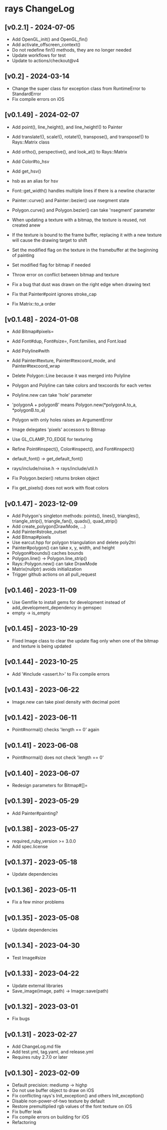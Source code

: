# rays ChangeLog


## [v0.2.1] - 2024-07-05

- Add OpenGL_init() and OpenGL_fin()
- Add activate_offscreen_context()
- Do not redefine fin!() methods, they are no longer needed
- Update workflows for test
- Update to actions/checkout@v4


## [v0.2] - 2024-03-14

- Change the super class for exception class from RuntimeError to StandardError
- Fix compile errors on iOS


## [v0.1.49] - 2024-02-07

- Add point(), line_height(), and line_height!() to Painter
- Add translate!(), scale!(), rotate!(), transpose(), and transpose!() to Rays::Matrix class
- Add ortho(), perspective(), and look_at() to Rays::Matrix
- Add Color#to_hsv
- Add get_hsv()
- hsb as an alias for hsv

- Font::get_width() handles multiple lines if there is a newline character
- Painter::curve() and Painter::bezier() use nsegment state
- Polygon.curve() and Polygon.bezier() can take 'nsegment' parameter
- When updating a texture with a bitmap, the texture is reused, not created anew
- If the texture is bound to the frame buffer, replacing it with a new texture will cause the drawing target to shift
- Set the modified flag on the texture in the framebuffer at the beginning of painting
- Set modified flag for bitmap if needed
- Throw error on conflict between bitmap and texture

- Fix a bug that dust was drawn on the right edge when drawing text
- Fix that Painter#point ignores stroke_cap
- Fix Matrix::to_a order


## [v0.1.48] - 2024-01-08

- Add Bitmap#pixels=
- Add Font#dup, Font#size=, Font.families, and Font.load
- Add Polyline#with
- Add Painter#texture, Painter#texcoord_mode,  and Painter#texcoord_wrap

- Delete Polygon::Line because it was merged into Polyline

- Polygon and Polyline can take colors and texcoords for each vertex
- Polyline.new can take 'hole' parameter
- 'polygonA + polygonB' means Polygon.new(*polygonA.to_a, *polygonB.to_a)
- Polygon with only holes raises an ArgumentError
- Image delegates 'pixels' accessors to Bitmap
- Use GL_CLAMP_TO_EDGE for texturing
- Refine Point#inspect(), Color#inspect(), and Font#inspect()
- default_font() -> get_default_font()
- rays/include/noise.h -> rays/include/util.h

- Fix Polygon.bezier() returns broken object
- Fix get_pixels() does not work with float colors


## [v0.1.47] - 2023-12-09

- Add Polygon's singleton methods: points(), lines(), triangles(), triangle_strip(), triangle_fan(), quads(), quad_strip()
- Add create_polygon(DrawMode, ...)
- Add Painter#stroke_outset
- Add Bitmap#pixels
- Use earcut.hpp for polygon triangulation and delete poly2tri
- Painter#polygon() can take x, y, width, and height
- Polygon#bounds() caches bounds
- Polygon.line() -> Polygon.line_strip()
- Rays::Polygon.new() can take DrawMode
- Matrix(nullptr) avoids initialization
- Trigger github actions on all pull_request


## [v0.1.46] - 2023-11-09

- Use Gemfile to install gems for development instead of add_development_dependency in gemspec
- empty -> is_empty


## [v0.1.45] - 2023-10-29

- Fixed Image class to clear the update flag only when one of the bitmap and texture is being updated


## [v0.1.44] - 2023-10-25

- Add '#include <assert.h>' to Fix compile errors


## [v0.1.43] - 2023-06-22

- Image.new can take pixel density with decimal point


## [v0.1.42] - 2023-06-11

- Point#normal() checks 'length == 0' again


## [v0.1.41] - 2023-06-08

- Point#normal() does not check 'length == 0'


## [v0.1.40] - 2023-06-07

- Redesign parameters for Bitmap#[]=


## [v0.1.39] - 2023-05-29

- Add Painter#painting?


## [v0.1.38] - 2023-05-27

- required_ruby_version >= 3.0.0
- Add spec.license


## [v0.1.37] - 2023-05-18

- Update dependencies


## [v0.1.36] - 2023-05-11

- Fix a few minor problems


## [v0.1.35] - 2023-05-08

- Update dependencies


## [v0.1.34] - 2023-04-30

- Test Image#size


## [v0.1.33] - 2023-04-22

- Update external libraries
- Save_image(image, path) -> Image::save(path)


## [v0.1.32] - 2023-03-01

- Fix bugs


## [v0.1.31] - 2023-02-27

- Add ChangeLog.md file
- Add test.yml, tag.yaml, and release.yml
- Requires ruby 2.7.0 or later


## [v0.1.30] - 2023-02-09

- Default precision: mediump -> highp
- Do not use buffer object to draw on iOS
- Fix conflicting rays's Init_exception() and others Init_exception()
- Disable non-power-of-two texture by default
- Restore premultiplied rgb values of the font texture on iOS
- Fix buffer leak
- Fix compile errors on building for iOS
- Refactoring
